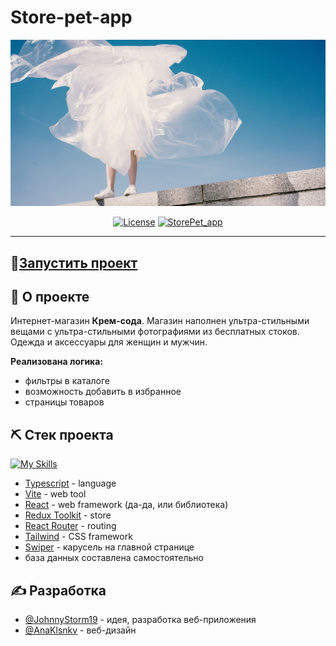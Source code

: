 # Store-pet-app
<p align="center">
  <a href="" rel="noopener">
 <img src="./public//images/hero-main.jpg" alt="Project logo"></a>
</p>

<div align="center">

  [![License](https://img.shields.io/badge/license-MIT-blue.svg)](/LICENSE)
  [![StorePet_app](https://github.com/JohnnyStorm19/pet_StoreApp/actions/workflows/web.yml/badge.svg)](https://github.com/JohnnyStorm19/pet_StoreApp/actions/workflows/web.yml)

</div>

---
## 🚀[Запустить проект](https://pet-store-app-dun.vercel.app/)


## 🧐 О проекте <a name = "about"></a>
Интернет-магазин <strong>Крем-сода</strong>. Магазин наполнен ультра-стильными вещами с ультра-стильными фотографиями из бесплатных стоков. Одежда и аксессуары для женщин и мужчин. 

<strong>Реализована логика: </strong>
- фильтры в каталоге
- возможность добавить в избранное
- страницы товаров

## ⛏️ Стек проекта <a name = "built_using"></a>
[![My Skills](https://skillicons.dev/icons?i=ts,vite,react,redux,tailwind)](https://skillicons.dev)
- [Typescript](https://redux-toolkit.js.org/) - language
- [Vite](https://react.dev/) - web tool
- [React](https://react.dev/) - web framework (да-да, или библиотека)
- [Redux Toolkit](https://redux-toolkit.js.org/) - store
- [React Router](https://github.com/remix-run/react-router) - routing
- [Tailwind](https://tailwindcss.com/) - CSS framework
- [Swiper](https://swiperjs.com/) - карусель на главной странице
- база данных составлена самостоятельно

## ✍️ Разработка <a name = "authors"></a>
- [@JohnnyStorm19](https://github.com/JohnnyStorm19) - идея, разработка веб-приложения
- [@AnaKlsnkv](https://t.me/AnaKlsnkv) - веб-дизайн